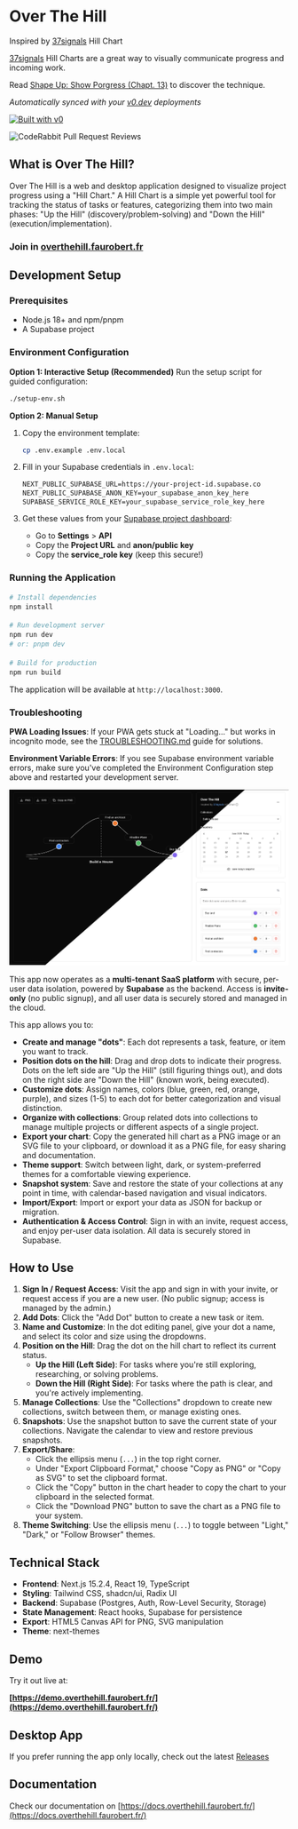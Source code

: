 # Over The Hill
Inspired by [37signals](https://37signals.com/) Hill Chart

[37signals](https://37signals.com/) Hill Charts are a great way to visually communicate
progress and incoming work.

Read [Shape Up: Show Porgress (Chapt. 13)](https://basecamp.com/shapeup/3.4-chapter-13) to discover the technique.

*Automatically synced with your [v0.dev](https://v0.dev) deployments*

[![Built with v0](https://img.shields.io/badge/Built%20with-v0.dev-black?style=for-the-badge)](https://v0.dev/chat/projects/QlICJdqcWMK)

![CodeRabbit Pull Request Reviews](https://img.shields.io/coderabbit/prs/github/gfaurobert/over-the-hill?utm_source=oss&utm_medium=github&utm_campaign=gfaurobert%2Fover-the-hill&labelColor=171717&color=FF570A&link=https%3A%2F%2Fcoderabbit.ai&label=CodeRabbit+Reviews)

## What is Over The Hill?

Over The Hill is a web and desktop application designed to visualize project progress using a "Hill Chart." A Hill Chart is a simple yet powerful tool for tracking the status of tasks or features, categorizing them into two main phases: "Up the Hill" (discovery/problem-solving) and "Down the Hill" (execution/implementation).

### Join in [overthehill.faurobert.fr](https://overthehill.faurobert.fr)

## Development Setup

### Prerequisites
- Node.js 18+ and npm/pnpm
- A Supabase project

### Environment Configuration

**Option 1: Interactive Setup (Recommended)**
Run the setup script for guided configuration:
```bash
./setup-env.sh
```

**Option 2: Manual Setup**
1. Copy the environment template:
   ```bash
   cp .env.example .env.local
   ```

2. Fill in your Supabase credentials in `.env.local`:
   ```env
   NEXT_PUBLIC_SUPABASE_URL=https://your-project-id.supabase.co
   NEXT_PUBLIC_SUPABASE_ANON_KEY=your_supabase_anon_key_here
   SUPABASE_SERVICE_ROLE_KEY=your_supabase_service_role_key_here
   ```

3. Get these values from your [Supabase project dashboard](https://supabase.com/dashboard):
   - Go to **Settings** > **API**
   - Copy the **Project URL** and **anon/public key**
   - Copy the **service_role key** (keep this secure!)

### Running the Application
```bash
# Install dependencies
npm install

# Run development server
npm run dev
# or: pnpm dev

# Build for production
npm run build
```

The application will be available at `http://localhost:3000`.

### Troubleshooting

**PWA Loading Issues**: If your PWA gets stuck at "Loading..." but works in incognito mode, see the [TROUBLESHOOTING.md](./TROUBLESHOOTING.md) guide for solutions.

**Environment Variable Errors**: If you see Supabase environment variable errors, make sure you've completed the Environment Configuration step above and restarted your development server.

![](image_readme.png)

This app now operates as a **multi-tenant SaaS platform** with secure, per-user data isolation, powered by **Supabase** as the backend. Access is **invite-only** (no public signup), and all user data is securely stored and managed in the cloud.

This app allows you to:

*   **Create and manage "dots"**: Each dot represents a task, feature, or item you want to track.
*   **Position dots on the hill**: Drag and drop dots to indicate their progress. Dots on the left side are "Up the Hill" (still figuring things out), and dots on the right side are "Down the Hill" (known work, being executed).
*   **Customize dots**: Assign names, colors (blue, green, red, orange, purple), and sizes (1-5) to each dot for better categorization and visual distinction.
*   **Organize with collections**: Group related dots into collections to manage multiple projects or different aspects of a single project.
*   **Export your chart**: Copy the generated hill chart as a PNG image or an SVG file to your clipboard, or download it as a PNG file, for easy sharing and documentation.
*   **Theme support**: Switch between light, dark, or system-preferred themes for a comfortable viewing experience.
*   **Snapshot system**: Save and restore the state of your collections at any point in time, with calendar-based navigation and visual indicators.
*   **Import/Export**: Import or export your data as JSON for backup or migration.
*   **Authentication & Access Control**: Sign in with an invite, request access, and enjoy per-user data isolation. All data is securely stored in Supabase.

## How to Use

1.  **Sign In / Request Access**: Visit the app and sign in with your invite, or request access if you are a new user. (No public signup; access is managed by the admin.)
2.  **Add Dots**: Click the "Add Dot" button to create a new task or item.
3.  **Name and Customize**: In the dot editing panel, give your dot a name, and select its color and size using the dropdowns.
4.  **Position on the Hill**: Drag the dot on the hill chart to reflect its current status.
    *   **Up the Hill (Left Side)**: For tasks where you're still exploring, researching, or solving problems.
    *   **Down the Hill (Right Side)**: For tasks where the path is clear, and you're actively implementing.
5.  **Manage Collections**: Use the "Collections" dropdown to create new collections, switch between them, or manage existing ones.
6.  **Snapshots**: Use the snapshot button to save the current state of your collections. Navigate the calendar to view and restore previous snapshots.
7.  **Export/Share**:
    *   Click the ellipsis menu (`...`) in the top right corner.
    *   Under "Export Clipboard Format," choose "Copy as PNG" or "Copy as SVG" to set the clipboard format.
    *   Click the "Copy" button in the chart header to copy the chart to your clipboard in the selected format.
    *   Click the "Download PNG" button to save the chart as a PNG file to your system.
8.  **Theme Switching**: Use the ellipsis menu (`...`) to toggle between "Light," "Dark," or "Follow Browser" themes.

## Technical Stack

- **Frontend**: Next.js 15.2.4, React 19, TypeScript
- **Styling**: Tailwind CSS, shadcn/ui, Radix UI
- **Backend**: Supabase (Postgres, Auth, Row-Level Security, Storage)
- **State Management**: React hooks, Supabase for persistence
- **Export**: HTML5 Canvas API for PNG, SVG manipulation
- **Theme**: next-themes

## Demo

Try it out live at:

**[https://demo.overthehill.faurobert.fr/](https://demo.overthehill.faurobert.fr/)**

## Desktop App
If you prefer running the app only locally, check out the latest [Releases](https://github.com/gfaurobert/over-the-hill/releases)

## Documentation

Check our documentation on [https://docs.overthehill.faurobert.fr/](https://docs.overthehill.faurobert.fr/)